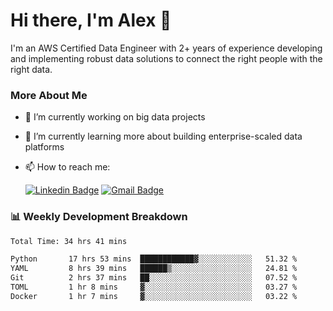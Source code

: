 # Hi there, I'm Alex  👋

I'm an AWS Certified Data Engineer with 2+ years of experience developing and implementing robust data solutions to connect the right people with the right data. 

### More About Me

- 🔭 I’m currently working on big data projects
- 🌱 I’m currently learning more about building enterprise-scaled data platforms
- 📫 How to reach me:

  [![Linkedin Badge](https://img.shields.io/badge/LinkedIn-0077B5?style=for-the-badge&logo=linkedin&logoColor=white)](https://www.linkedin.com/in/itsalexchen) [![Gmail Badge](https://img.shields.io/badge/Gmail-D14836?style=for-the-badge&logo=gmail&logoColor=white)](mailto:itsalexchen@gmail.com)




### 📊 Weekly Development Breakdown
<!--START_SECTION:waka-->

```txt
Total Time: 34 hrs 41 mins

Python       17 hrs 53 mins  ████████████▓░░░░░░░░░░░░   51.32 %
YAML         8 hrs 39 mins   ██████▒░░░░░░░░░░░░░░░░░░   24.81 %
Git          2 hrs 37 mins   ██░░░░░░░░░░░░░░░░░░░░░░░   07.52 %
TOML         1 hr 8 mins     ▓░░░░░░░░░░░░░░░░░░░░░░░░   03.27 %
Docker       1 hr 7 mins     ▓░░░░░░░░░░░░░░░░░░░░░░░░   03.22 %
```

<!--END_SECTION:waka-->
